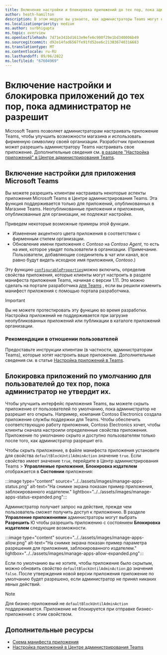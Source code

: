 ```yaml
---
title: Включение настройки и блокировка приложений до тех пор, пока администратор не разрешит
author: heath-hamilton
description: В этом модуле вы узнаете, как администраторы Teams могут настроить приложение Teams для своей организации и скрыть приложение Teams, пока администратор не утвердит его.
ms.localizationpriority: medium
ms.author: surbhigupta
ms.topic: overview
ms.openlocfilehash: 7d71e341bd1613e9efe6c900f29e1bd340006b49
ms.sourcegitcommit: d92e14fad6567fe91fd52ee6c213836740316683
ms.translationtype: MT
ms.contentlocale: ru-RU
ms.lasthandoff: 09/06/2022
ms.locfileid: "67604969"
---
```

# <a name="enable-app-customization-and-block-apps-till-admin-allows"></a>Включение настройки и блокировка приложений до тех пор, пока администратор не разрешит

Microsoft Teams позволяет администраторам настраивать приложение Teams, чтобы улучшить возможности магазина и использовать фирменную символику своей организации. Разработчик приложения может разрешить администратору Teams настраивать свое приложение. Дополнительные сведения см. [в разделе "Настройка приложений" в Центре администрирования Teams](/MicrosoftTeams/customize-apps).

## <a name="enable-customization-for-your-microsoft-teams-app"></a>Включение настройки для приложения Microsoft Teams

Вы можете разрешить клиентам настраивать некоторые аспекты приложения Microsoft Teams в Центре администрирования Teams. Эта функция поддерживается только для приложений, опубликованных в Магазине Teams. Неопубликованные приложения и приложения, опубликованные для организации, не подлежат настройке.

Приведем некоторые возможные примеры этой функции.

* Изменение акцентного цвета приложения в соответствии с фирменным стилем организации.
* Обновление имени приложения с *Contoso* на *Contoso Agent*, то есть на имя, которое увидят пользователи в организации.
(Примечание. Пользователи, добавляющие соединитель в чат или канал, все равно будут видеть исходное имя приложения, *Contoso*.)

Эту функцию [`configurableProperties`](/microsoftteams/platform/resources/schema/manifest-schema#configurableproperties)можно включить, определив свойства приложения, которые клиенты могут настроить в разделе манифеста приложения Teams, начиная с версии 1.11. Это можно сделать на портале разработчика [для Teams](https://dev.teams.microsoft.com/home) , если вы решили изменить манифест приложения с помощью портала разработчика.

> [!IMPORTANT]
> Вы не можете протестировать эту функцию во время разработки. Настройка приложений не поддерживается при загрузке неопубликованных приложений или публикации в каталоге приложений организации.

### <a name="user-considerations"></a>Рекомендации в отношении пользователей

Предоставьте инструкции клиентам (в частности, администраторам Teams), которые хотят настроить ваше приложение. Дополнительные сведения см. в статье [Настройка приложений в Teams](/MicrosoftTeams/customize-apps).

## <a name="block-apps-by-default-for-users-until-an-admin-approves"></a>Блокировка приложений по умолчанию для пользователей до тех пор, пока администратор не утвердит их.

Чтобы улучшить интерфейс приложения Teams, вы можете скрыть приложение от пользователей по умолчанию, пока администратор не разрешит его открыть. Например, компания Contoso Electronics создала приложение службы поддержки для Teams. Чтобы обеспечить соответствующую работу приложения, Contoso Electronics хочет, чтобы клиенты сначала настроили определенные свойства приложения. Приложение по умолчанию скрыто и доступно пользователям только после того, как администратор разрешит его.

Чтобы скрыть приложение, в файле манифеста приложения установите для свойства `defaultBlockUntilAdminAction` значение `true`. Если свойство имеет значение `true`, перейдите в Центр администрирования Teams > **Управляемые приложения**, **Блокировка издателем** отображается в **Состоянии** приложения:

:::image type="content" source="../../assets/images/manage-apps-status.png" alt-text="На снимке экрана показан пример приложения, заблокированного издателем." lightbox="../../assets/images/manage-apps-status-expanded.png":::

Администратор получает запрос на действие, прежде чем пользователь сможет получить доступ к приложению. В разделе **Управление приложениями** администраторы могут выбрать **Разрешить** Ю чтобы разрешить приложению с состоянием **Блокировка издателем** следующие возможности.

:::image type="content" source="../../assets/images/manage-apps-allow.png" alt-text="На снимке экрана показан пример параметра разрешения для приложения, заблокированного издателем." lightbox="../../assets/images/manage-apps-allow-expanded.png":::

Если по умолчанию вы не хотите, чтобы приложение было скрытым, можно обновить свойство `defaultBlockUntilAdminAction` до значения `false`. После утверждения новой версии приложения приложение по умолчанию будет разрешено, если администратор не принял никаких явных действий.

> [!NOTE]
> Для бизнес-приложений не `defaultBlockUntilAdminAction` поддерживается. Приложение не блокируется при отправке бизнес-приложения с этим свойством.

## <a name="see-also"></a>Дополнительные ресурсы

* [Схема манифеста приложения](/microsoftteams/platform/resources/schema/manifest-schema)
* [Настройка приложений в Центре администрирования Teams](/MicrosoftTeams/customize-apps)

